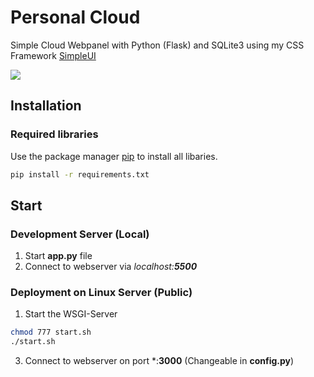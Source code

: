 # Personal Cloud
Simple Cloud Webpanel with Python (Flask) and SQLite3 using my CSS Framework [SimpleUI](https://github.com/teraprath/simple-ui)

![](https://i.imgur.com/8GKGboO.png)

## Installation
### Required libraries

Use the package manager [pip](https://pip.pypa.io/en/stable/) to install all libaries.

```bash
pip install -r requirements.txt
```

## Start

### Development Server (Local)
1. Start **app.py** file
3. Connect to webserver via *localhost:**5500***

### Deployment on Linux Server (Public)
1. Start the WSGI-Server
```bash
chmod 777 start.sh
./start.sh
```
3. Connect to webserver on port *:**3000** (Changeable in **config.py**)
